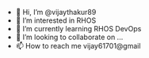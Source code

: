 - 👋 Hi, I’m @vijaythakur89
- 👀 I’m interested in RHOS
- 🌱 I’m currently learning RHOS DevOps
- 💞️ I’m looking to collaborate on ...
- 📫 How to reach me vijay61701@gmail

<!---
vijaythakur89/vijaythakur89 is a ✨ special ✨ repository because its `README.md` (this file) appears on your GitHub profile.
You can click the Preview link to take a look at your changes.
--->
